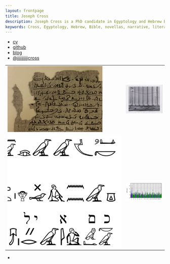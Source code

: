 ```yaml
---
layout: frontpage
title: Joseph Cross
description: Joseph Cross is a PhD candidate in Egyptology and Hebrew Bible in the Dept. of Near Eastern Languages and Civilizations at the University of Chicago.
keywords: Cross, Egyptology, Hebrew, Bible, novellas, narrative, literature, Chicago, Demotic
---
```


<div class="navbar">
  <div class="navbar-inner">
      <ul class="nav">
          <li><a href="{{ BASE_PATH }}/cross_cv.pdf">cv</a></li>
          <li><a href="https://github.com/jjjjjjjjjjcross">github</a></li>
          <li><a href="{{ BASE_PATH}}/blog">blog</a></li>
          <li><a href="https://twitter.com/jjjjjjjjjjcross">@jjjjjjjjjjcross</a></li>
      </ul>
  </div>
</div>

<table class="wide">
<tr>
  <td class="left">
    <a href="publpics/pspiegelberg.html">
        <img src="publpics/pspiegelberg.png" alt="Closeup of Papyrus Spiegelberg, col. 7" title="Portion of Papyrus Spiegelberg, col. 7"/>
    </a>
  </td>
  <td class="right">
    <a href="publpics/elevator.html">
        <img src="publpics/elevator.jpg" alt="Grain elevator" title="Grain elevator"/>
    </a>
  </td>
</tr>
<tr>
  <td class="left">
    <a href="publpics/SemiticTexts.fig2.html">
        <img src="publpics/SemiticTexts.fig2.png" alt="Northwest Semitic text in P. Anastasi I" title="Northwest Semitic text in P. Anastasi I"/>
    </a>
  </td>
  <td class="right">
    <a href="publpics/rqtl2_fig1.html">
        <img src="publpics/rqtl2_fig1c.png" alt="Broman et al. (2019) Fig 1c" title="Broman et al. (2019) Fig 1c"/>
    </a>
  </td>
</tr>
</table>


<div class="navbar">
  <div class="navbar-inner">
      <ul class="nav">
          <li><a href="morefigs.html"> </a></li>
      </ul>
  </div>
</div)
